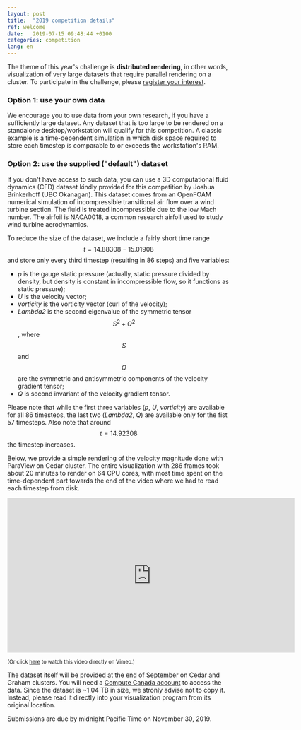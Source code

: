 ```yaml
---
layout: post
title:  "2019 competition details"
ref: welcome
date:   2019-07-15 09:48:44 +0100
categories: competition
lang: en
---
```


<!-- ### What is the *Visualize This!* Challenge? -->

The theme of this year's challenge is **distributed rendering**, in other words, visualization of very
large datasets that require parallel rendering on a cluster. To participate in the challenge, please
[register your interest]().

### Option 1: use your own data

We encourage you to use data from your own research, if you have a sufficiently large dataset. Any
dataset that is too large to be rendered on a standalone desktop/workstation will qualify for this
competition. A classic example is a time-dependent simulation in which disk space required to store each
timestep is comparable to or exceeds the workstation's RAM.

### Option 2: use the supplied ("default") dataset

If you don't have access to such data, you can use a 3D computational fluid dynamics (CFD) dataset kindly
provided for this competition by Joshua Brinkerhoff (UBC Okanagan). This dataset comes from an OpenFOAM
numerical simulation of incompressible transitional air flow over a wind turbine section. The fluid is
treated incompressible due to the low Mach number. The airfoil is NACA0018, a common research airfoil
used to study wind turbine aerodynamics.

To reduce the size of the dataset, we include a fairly short time range $$t=14.88308-15.01908$$ and store
only every third timestep (resulting in 86 steps) and five variables:

- *p* is the gauge static pressure (actually, static pressure divided by density, but density is constant
  in incompressible flow, so it functions as static pressure);
- *U* is the velocity vector;
- *vorticity* is the vorticity vector (curl of the velocity);
- *Lambda2* is the second eigenvalue of the symmetric tensor $$S^2+\Omega^2$$, where $$S$$ and $$\Omega$$
  are the symmetric and antisymmetric components of the velocity gradient tensor;
- *Q* is second invariant of the velocity gradient tensor.

Please note that while the first three variables (*p*, *U*, *vorticity*) are available for all 86
timesteps, the last two (*Lambda2*, *Q*) are available only for the fist 57 timesteps. Also note that
around $$t=14.92308$$ the timestep increases.

<!-- From the scientific perspective, -->
<!-- The underlying physical problem lies in understanding the separation of the laminar boundary layer from -->
<!-- the airfoil surface, the transition of the separated flow from a laminar state to turbulence, the -->
<!-- momentum exchange produced by the developing turbulence that allows the separated flow to reattach to the -->
<!-- blade surface. This process of separated flow transition is a critical process in the aerodynamics of -->
<!-- wind turbines, wings, gas turbines, etc. -->

Below, we provide a simple rendering of the velocity magnitude done with ParaView on Cedar cluster. The
entire visualization with 286 frames took about 20 minutes to render on 64 CPU cores, with most time
spent on the time-dependent part towards the end of the video where we had to read each timestep from
disk.

<div class="flex-video">
	<iframe width="650" height="350" src="https://player.vimeo.com/video/353444320" frameborder="0"
	allow="accelerometer; autoplay; encrypted-media; gyroscope; picture-in-picture"
	allowFullScreen mozallowfullscreen webkitAllowFullScreen></iframe>
</div>

<sup>(Or click <a href="https://vimeo.com/353444320" target="_blank">here</a> to watch this video
directly on Vimeo.)</sup>

The dataset itself will be provided at the end of September on Cedar and Graham clusters. You will need a
<a href="https://www.computecanada.ca/research-portal/account-management/apply-for-an-account"
target="_blank">Compute Canada account</a> to access the data. Since the dataset is ~1.04 TB in size, we
stronly advise not to copy it. Instead, please read it directly into your visualization program from its
original location.

Submissions are due by midnight Pacific Time on November 30, 2019.





<!-- You’ll find this post in your `_posts` directory. Go ahead and edit it and re-build the site to see your changes. You can rebuild the site in many different ways, but the most common way is to run `jekyll serve`, which launches a web server and auto-regenerates your site when a file is updated. -->

<!-- To add new posts, simply add a file in the `_posts` directory that follows the convention `YYYY-MM-DD-name-of-post.ext` and includes the necessary front matter. Take a look at the source for this post to get an idea about how it works. -->

<!-- Jekyll also offers powerful support for code snippets: -->

<!-- {% highlight ruby %} -->
<!-- def print_hi(name) -->
<!--   puts "Hi, #{name}" -->
<!-- end -->
<!-- print_hi('Tom') -->
<!-- #=> prints 'Hi, Tom' to STDOUT. -->
<!-- {% endhighlight %} -->

<!-- Check out the [Jekyll docs][jekyll-docs] for more info on how to get the most out of Jekyll. File all bugs/feature requests at [Jekyll’s GitHub repo][jekyll-gh]. If you have questions, you can ask them on [Jekyll Talk][jekyll-talk]. -->

<!-- [jekyll-docs]: http://jekyllrb.com/docs/home -->
<!-- [jekyll-gh]:   https://github.com/jekyll/jekyll -->
<!-- [jekyll-talk]: https://talk.jekyllrb.com/ -->
